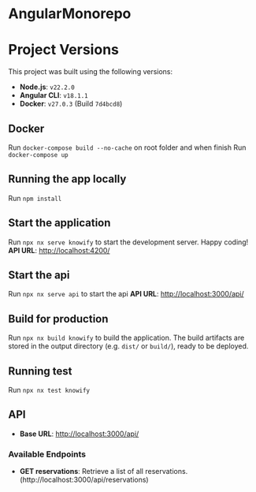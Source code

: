 # AngularMonorepo

# Project Versions

This project was built using the following versions:

- **Node.js**: `v22.2.0`
- **Angular CLI**: `v18.1.1`
- **Docker**: `v27.0.3` (Build `7d4bcd8`)

## Docker
Run `docker-compose build --no-cache` on root folder and when finish Run `docker-compose up`

## Running the app locally
Run `npm install`

## Start the application

Run `npx nx serve knowify` to start the development server. Happy coding!
**API URL**: [http://localhost:4200/](http://localhost:4200/)

## Start the api

Run `npx nx serve api` to start the api
**API URL**: [http://localhost:3000/api/](http://localhost:3000/api/)

## Build for production

Run `npx nx build knowify` to build the application. The build artifacts are stored in the output directory (e.g. `dist/` or `build/`), ready to be deployed.

## Running test

Run `npx nx test knowify`

## API 

- **Base URL**: [http://localhost:3000/api/](http://localhost:3000/api/)

### Available Endpoints

- **GET reservations**: Retrieve a list of all reservations. (http://localhost:3000/api/reservations)

